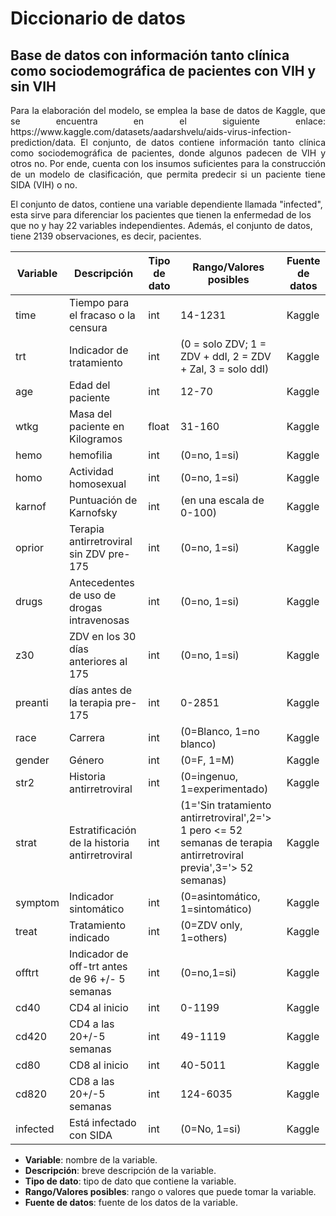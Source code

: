 # Diccionario de datos

## Base de datos con información tanto clínica como sociodemográfica de pacientes con VIH y sin VIH

<p align="justify">
Para la elaboración del modelo, se emplea la base de datos de Kaggle, que se encuentra en el siguiente enlace: https://www.kaggle.com/datasets/aadarshvelu/aids-virus-infection-prediction/data. El conjunto, de datos contiene información tanto clínica como sociodemográfica de pacientes, donde algunos padecen de VIH y otros no. Por ende, cuenta con los insumos suficientes para la construcción de un modelo de clasificación, que permita predecir si un paciente tiene SIDA (VIH) o no.

El conjunto de datos, contiene una variable dependiente llamada "infected", esta sirve para diferenciar los pacientes que tienen la enfermedad de los que no y hay 22 variables independientes. Además, el conjunto de datos, tiene 2139 observaciones, es decir, pacientes.
</p>

| Variable | Descripción | Tipo de dato | Rango/Valores posibles | Fuente de datos |
| --- | --- | --- | --- | --- |
| time | Tiempo para el fracaso o la censura | int | 14-1231| Kaggle |
| trt | Indicador de tratamiento | int | (0 = solo ZDV; 1 = ZDV + ddI, 2 = ZDV + Zal, 3 = solo ddI) | Kaggle |
| age | Edad del paciente | int | 12-70 | Kaggle|
| wtkg | Masa del paciente en Kilogramos | float | 31-160 | Kaggle |
| hemo | hemofilia |int  | (0=no, 1=si) | Kaggle|
| homo | Actividad homosexual | int | (0=no, 1=si) | Kaggle |
| karnof | Puntuación de Karnofsky | int |(en una escala de 0-100) | Kaggle |
| oprior | Terapia antirretroviral sin ZDV pre-175 | int | (0=no, 1=si) | Kaggle |
| drugs | Antecedentes de uso de drogas intravenosas | int | (0=no, 1=si) | Kaggle |
| z30 | ZDV en los 30 días anteriores al 175 | int | (0=no, 1=si) | Kaggle|
| preanti | días antes de la terapia pre-175 | int | 0-2851 | Kaggle |
| race | Carrera | int | (0=Blanco, 1=no blanco) | Kaggle|
| gender | Género | int | (0=F, 1=M) | Kaggle |
| str2 | Historia antirretroviral | int | (0=ingenuo, 1=experimentado)  | Kaggle |
| strat | Estratificación de la historia antirretroviral | int | (1='Sin tratamiento antirretroviral',2='> 1 pero <= 52 semanas de terapia antirretroviral previa',3='> 52 semanas) | Kaggle|
| symptom | Indicador sintomático| int | (0=asintomático, 1=sintomático) | Kaggle |
| treat | Tratamiento indicado | int | (0=ZDV only, 1=others) | Kaggle|
| offtrt | Indicador de off-trt antes de 96 +/- 5 semanas | int | (0=no,1=si) | Kaggle |
| cd40 | CD4 al inicio | int | 0-1199 | Kaggle |
| cd420 | CD4 a las 20+/-5 semanas | int | 49-1119 | Kaggle|
| cd80 | CD8 al inicio | int | 40-5011 | Kaggle |
| cd820 | CD8 a las 20+/-5 semanas | int | 124-6035 | Kaggle|
| infected | Está infectado con SIDA | int | (0=No, 1=si) | Kaggle |

- **Variable**: nombre de la variable.
- **Descripción**: breve descripción de la variable.
- **Tipo de dato**: tipo de dato que contiene la variable.
- **Rango/Valores posibles**: rango o valores que puede tomar la variable.
- **Fuente de datos**: fuente de los datos de la variable.



